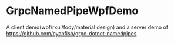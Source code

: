 # GrpcNamedPipeWpfDemo

A client demo(wpf/rxui/fody/material design) and a server demo of https://github.com/cyanfish/grpc-dotnet-namedpipes

